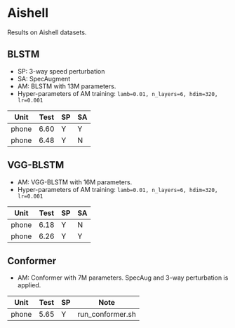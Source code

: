 # Aishell

Results on Aishell datasets.

## BLSTM

* SP: 3-way speed perturbation
* SA: SpecAugment
* AM: BLSTM with 13M parameters.
* Hyper-parameters of AM training: `lamb=0.01, n_layers=6, hdim=320, lr=0.001`

| Unit  | Test | SP   | SA   |
| ----- | ---- | ---- | ---- |
| phone | 6.60 | Y    | Y    |
| phone | 6.48 | Y    | N    |


## VGG-BLSTM

* AM: VGG-BLSTM with 16M parameters. 
* Hyper-parameters of AM training: `lamb=0.01, n_layers=6, hdim=320, lr=0.001`

| Unit  | Test | SP   | SA   |
| ----- | ---- | ---- | ---- |
| phone | 6.18 | Y    | N    |
| phone | 6.26 | Y    | Y    |


## Conformer

* AM: Conformer with 7M parameters. SpecAug and 3-way perturbation is applied.

| Unit  | Test | SP   | Note             |
| ----- | ---- | ---- | ---------------- |
| phone | 5.65 | Y    | run_conformer.sh |       



